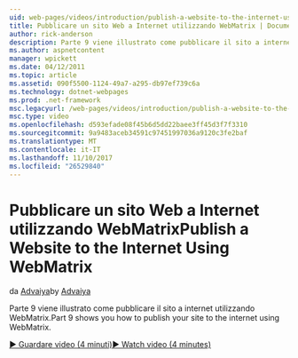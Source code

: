 ```yaml
---
uid: web-pages/videos/introduction/publish-a-website-to-the-internet-using-webmatrix
title: Pubblicare un sito Web a Internet utilizzando WebMatrix | Documenti Microsoft
author: rick-anderson
description: Parte 9 viene illustrato come pubblicare il sito a internet utilizzando WebMatrix.
ms.author: aspnetcontent
manager: wpickett
ms.date: 04/12/2011
ms.topic: article
ms.assetid: 090f5500-1124-49a7-a295-db97ef739c6a
ms.technology: dotnet-webpages
ms.prod: .net-framework
msc.legacyurl: /web-pages/videos/introduction/publish-a-website-to-the-internet-using-webmatrix
msc.type: video
ms.openlocfilehash: d593efade08f45b6d5dd22baee3ff45d3f7f3310
ms.sourcegitcommit: 9a9483aceb34591c97451997036a9120c3fe2baf
ms.translationtype: MT
ms.contentlocale: it-IT
ms.lasthandoff: 11/10/2017
ms.locfileid: "26529840"
---
```

<a name="publish-a-website-to-the-internet-using-webmatrix"></a><span data-ttu-id="f4dae-103">Pubblicare un sito Web a Internet utilizzando WebMatrix</span><span class="sxs-lookup"><span data-stu-id="f4dae-103">Publish a Website to the Internet Using WebMatrix</span></span>
====================
<span data-ttu-id="f4dae-104">da [Advaiya](https://twitter.com/Advaiyasolns)</span><span class="sxs-lookup"><span data-stu-id="f4dae-104">by [Advaiya](https://twitter.com/Advaiyasolns)</span></span>

<span data-ttu-id="f4dae-105">Parte 9 viene illustrato come pubblicare il sito a internet utilizzando WebMatrix.</span><span class="sxs-lookup"><span data-stu-id="f4dae-105">Part 9 shows you how to publish your site to the internet using WebMatrix.</span></span>

[<span data-ttu-id="f4dae-106">&#9654; Guardare video (4 minuti)</span><span class="sxs-lookup"><span data-stu-id="f4dae-106">&#9654; Watch video (4 minutes)</span></span>](https://channel9.msdn.com/Blogs/ASP-NET-Site-Videos/publish-a-website-to-the-internet-using-webmatrix)
